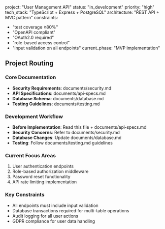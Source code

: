 project: "User Management API"
status: "in_development"
priority: "high"
tech_stack: "TypeScript + Express + PostgreSQL"
architecture: "REST API + MVC pattern"
constraints:
  - "test coverage ≥80%"
  - "OpenAPI compliant"
  - "OAuth2.0 required"
  - "role-based access control"
  - "input validation on all endpoints"
current_phase: "MVP implementation"

## Project Routing

### Core Documentation
- **Security Requirements**: documents/security.md
- **API Specifications**: documents/api-specs.md
- **Database Schema**: documents/database.md
- **Testing Guidelines**: documents/testing.md

### Development Workflow
- **Before Implementation**: Read this file + documents/api-specs.md
- **Security Concerns**: Refer to documents/security.md
- **Database Changes**: Update documents/database.md
- **Testing**: Follow documents/testing.md guidelines

### Current Focus Areas
1. User authentication endpoints
2. Role-based authorization middleware
3. Password reset functionality
4. API rate limiting implementation

### Key Constraints
- All endpoints must include input validation
- Database transactions required for multi-table operations
- Audit logging for all user actions
- GDPR compliance for user data handling